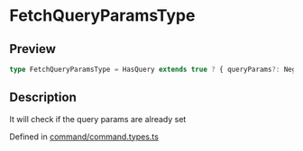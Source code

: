 
      
# FetchQueryParamsType

<div class="api-docs__section" data-reactroot="">

## Preview

</div><div class="api-docs__preview type single" data-reactroot="">

```ts
type FetchQueryParamsType = HasQuery extends true ? { queryParams?: NegativeTypes } : { queryParams?: QueryParamsType | string };
```

</div><div class="api-docs__section" data-reactroot="">

## Description

</div><div class="api-docs__description" data-reactroot=""><span class="api-docs__do-not-parse">

It will check if the query params are already set

</span></div><div class="api-docs__definition" data-reactroot="">

Defined in [command/command.types.ts](https://github.com/BetterTyped/hyper-fetch/blob/089b54eb/packages/core/src/command/command.types.ts#L203)

</div>